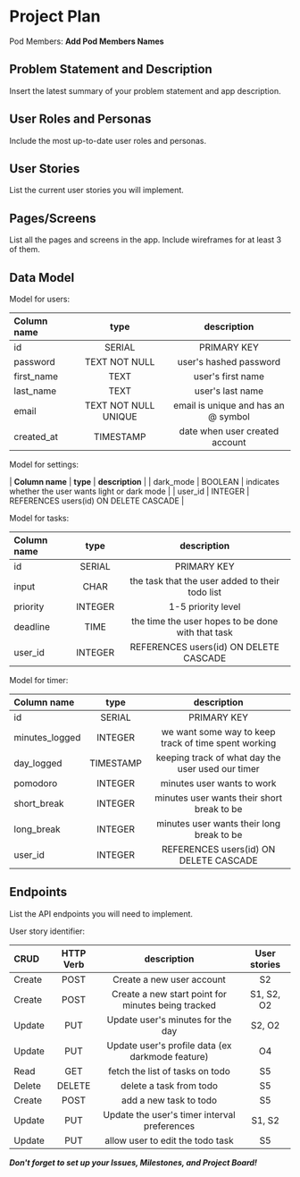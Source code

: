 # Project Plan

Pod Members: **Add Pod Members Names**

## Problem Statement and Description

Insert the latest summary of your problem statement and app description.

## User Roles and Personas

Include the most up-to-date user roles and personas.

## User Stories

List the current user stories you will implement.

## Pages/Screens

List all the pages and screens in the app. Include wireframes for at least 3 of them.

## Data Model

Model for users: 

| **Column name** | **type** | **description** |
| :----         | :---:      | :---:         |
| id        | SERIAL | PRIMARY KEY |
| password |  TEXT NOT NULL | user's hashed password |
| first_name | TEXT | user's first name |
| last_name |  TEXT | user's last name |
| email | TEXT NOT NULL UNIQUE | email is unique and has an @ symbol |
| created_at |  TIMESTAMP | date when user created account | 

Model for settings: 

| **Column name** | **type** | **description** |
| dark_mode | BOOLEAN | indicates whether the user wants light or dark mode | 
| user_id | INTEGER | REFERENCES users(id) ON DELETE CASCADE |

Model for tasks:

| **Column name** | **type** | **description** |
| :----         | :---:      | :---:         |
| id        | SERIAL | PRIMARY KEY |
| input | CHAR | the task that the user added to their todo list |
| priority | INTEGER | 1-5 priority level |
| deadline | TIME | the time the user hopes to be done with that task |
| user_id | INTEGER | REFERENCES users(id) ON DELETE CASCADE |

Model for timer: 

| **Column name** | **type** | **description** |
| :----         | :---:      | :---:         |
| id        | SERIAL | PRIMARY KEY |
| minutes_logged | INTEGER | we want some way to keep track of time spent working | 
| day_logged | TIMESTAMP | keeping track of what day the user used our timer | 
| pomodoro | INTEGER | minutes user wants to work |
| short_break| INTEGER | minutes user wants their short break to be | 
| long_break | INTEGER | minutes user wants their long break to be | 
| user_id | INTEGER | REFERENCES users(id) ON DELETE CASCADE |




## Endpoints

List the API endpoints you will need to implement.

User story identifier: 

| **CRUD** | **HTTP Verb** | **description** | **User stories** |
| :----         | :---:      | :---:         | :---: |
| Create | POST | Create a new user account | S2 | 
| Create | POST | Create a new start point for minutes being tracked | S1, S2, O2 | 
| Update | PUT | Update user's minutes for the day | S2, O2 |
| Update | PUT | Update user's profile data (ex darkmode feature) | O4 |
| Read | GET | fetch the list of tasks on todo | S5 |
| Delete | DELETE | delete a task from todo | S5 | 
| Create | POST | add a new task to todo | S5 | 
| Update | PUT | Update the user's timer interval preferences | S1, S2 | 
| Update | PUT | allow user to edit the todo task | S5 | 



***Don't forget to set up your Issues, Milestones, and Project Board!***
